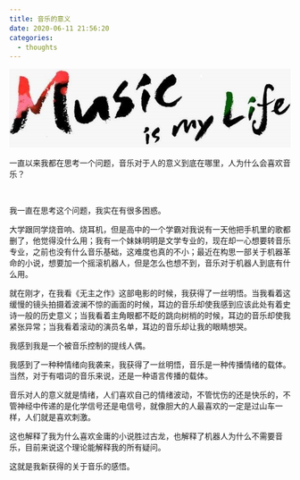 ```yaml
---
title: 音乐的意义
date: 2020-06-11 21:56:20
categories:
  - thoughts
---
```


![music.jpg](/images/Cover/music.jpg)

一直以来我都在思考一个问题，音乐对于人的意义到底在哪里，人为什么会喜欢音乐？

<!--more-->
<br/>

我一直在思考这个问题，我实在有很多困惑。

大学跟同学烧音响、烧耳机，但是高中的一个学霸对我说有一天他把手机里的歌都删了，他觉得没什么用；我有一个妹妹明明是文学专业的，现在却一心想要转音乐专业，之前也没有什么音乐基础，这难度也真的不小；最近在构思一部关于机器革命的小说，想要加一个摇滚机器人，但是怎么也想不到，音乐对于机器人到底有什么用。

就在刚才，在我看《无主之作》这部电影的时候，我获得了一丝明悟。当我看着这缓慢的镜头拍摄着波澜不惊的画面的时候，耳边的音乐却使我感到应该此处有着史诗一般的历史意义；当我看着主角眼都不眨的跳向树梢的时候，耳边的音乐却使我紧张异常；当我看着滚动的演员名单，耳边的音乐却让我的眼睛想哭。

我感到我是一个被音乐控制的提线人偶。

我感到了一种种情绪向我袭来，我获得了一丝明悟，音乐是一种传播情绪的载体。当然，对于有唱词的音乐来说，还是一种语言传播的载体。

音乐对人的意义就是情绪，人们喜欢自己的情绪波动，不管忧伤的还是快乐的，不管神经中传递的是化学信号还是电信号，就像胆大的人最喜欢的一定是过山车一样，人们就是喜欢刺激。

这也解释了我为什么喜欢金庸的小说胜过古龙，也解释了机器人为什么不需要音乐，目前来说这个理论能解释我的所有疑问。

这就是我新获得的关于音乐的感悟。